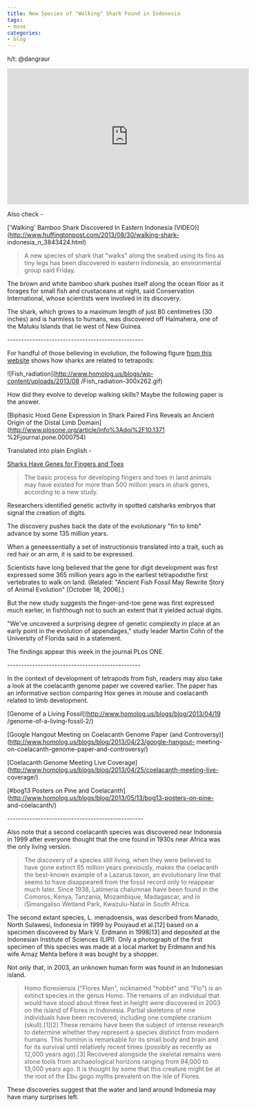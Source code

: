 ```yaml
---
title: New Species of "Walking" Shark Found in Indonesia
tags:
- move
categories:
- blog
---
```

h/t: @dangraur
<!--more-->

<iframe width="560" height="315" src="http://www.youtube.com/embed/HXEfud1c-do" frameborder="0"> </iframe>

Also check -

['Walking' Bamboo Shark Discovered In Eastern Indonesia
(VIDEO)](http://www.huffingtonpost.com/2013/08/30/walking-shark-
indonesia_n_3843424.html)

> A new species of shark that "walks" along the seabed using its fins as tiny
legs has been discovered in eastern Indonesia, an environmental group said
Friday.

The brown and white bamboo shark pushes itself along the ocean floor as it
forages for small fish and crustaceans at night, said Conservation
International, whose scientists were involved in its discovery.

The shark, which grows to a maximum length of just 80 centimetres (30 inches)
and is harmless to humans, was discovered off Halmahera, one of the Maluku
Islands that lie west of New Guinea.

\-------------------------------------------------

For handful of those believing in evolution, the following figure [from this
website](http://www.mun.ca/biology/scarr/Phylogeny_of_Fish.htm) shows how
sharks are related to tetrapods:

![Fish_radiation](http://www.homolog.us/blogs/wp-content/uploads/2013/08
/Fish_radiation-300x262.gif)

How did they evolve to develop walking skills? Maybe the following paper is
the answer.

[Biphasic Hoxd Gene Expression in Shark Paired Fins Reveals an Ancient Origin
of the Distal Limb Domain](http://www.plosone.org/article/info%3Adoi%2F10.1371
%2Fjournal.pone.0000754)

Translated into plain English -

[Sharks Have Genes for Fingers and
Toes](http://news.nationalgeographic.com/news/2007/08/070815-shark-gene.html)

> The basic process for developing fingers and toes in land animals may have
existed for more than 500 million years in shark genes, according to a new
study.

Researchers identified genetic activity in spotted catsharks embryos that
signal the creation of digits.

The discovery pushes back the date of the evolutionary "fin to limb" advance
by some 135 million years.

When a geneessentially a set of instructionsis translated into a trait, such
as red hair or an arm, it is said to be expressed.

Scientists have long believed that the gene for digit development was first
expressed some 365 million years ago in the earliest tetrapodsthe first
vertebrates to walk on land. (Related: "Ancient Fish Fossil May Rewrite Story
of Animal Evolution" [October 18, 2006].)

But the new study suggests the finger-and-toe gene was first expressed much
earlier, in fishthough not to such an extent that it yielded actual digits.

"We've uncovered a surprising degree of genetic complexity in place at an
early point in the evolution of appendages," study leader Martin Cohn of the
University of Florida said in a statement.

The findings appear this week in the journal PLos ONE.

\------------------------------------------------

In the context of development of tetrapods from fish, readers may also take a
look at the coelacanth genome paper we covered earlier. The paper has an
informative section comparing Hox genes in mouse and coelacanth related to
limb development.

[Genome of a Living Fossil](http://www.homolog.us/blogs/blog/2013/04/19
/genome-of-a-living-fossil-2/)

[Google Hangout Meeting on Coelacanth Genome Paper (and
Controversy)](http://www.homolog.us/blogs/blog/2013/04/23/google-hangout-
meeting-on-coelacanth-genome-paper-and-controversy/)

[Coelacanth Genome Meeting Live
Coverage](http://www.homolog.us/blogs/blog/2013/04/25/coelacanth-meeting-live-
coverage/)

[#bog13 Posters on Pine and
Coelacanth](http://www.homolog.us/blogs/blog/2013/05/13/bog13-posters-on-pine-
and-coelacanth/)

\-------------------------------------------------

Also note that a second coelacanth species was discovered near Indonesia in
1999 after everyone thought that the one found in 1930s near Africa was the
only living version.

> The discovery of a species still living, when they were believed to have
gone extinct 65 million years previously, makes the coelacanth the best-known
example of a Lazarus taxon, an evolutionary line that seems to have
disappeared from the fossil record only to reappear much later. Since 1938,
Latimeria chalumnae have been found in the Comoros, Kenya, Tanzania,
Mozambique, Madagascar, and in iSimangaliso Wetland Park, Kwazulu-Natal in
South Africa.

The second extant species, L. menadoensis, was described from Manado, North
Sulawesi, Indonesia in 1999 by Pouyaud et al.[12] based on a specimen
discovered by Mark V. Erdmann in 1998[13] and deposited at the Indonesian
Institute of Sciences (LIPI). Only a photograph of the first specimen of this
species was made at a local market by Erdmann and his wife Arnaz Mehta before
it was bought by a shopper.

Not only that, in 2003, an unknown human form was found in an Indonesian
island.

> Homo floresiensis ("Flores Man", nicknamed "hobbit" and "Flo") is an extinct
species in the genus Homo. The remains of an individual that would have stood
about three feet in height were discovered in 2003 on the island of Flores in
Indonesia. Partial skeletons of nine individuals have been recovered,
including one complete cranium (skull).[1][2] These remains have been the
subject of intense research to determine whether they represent a species
distinct from modern humans. This hominin is remarkable for its small body and
brain and for its survival until relatively recent times (possibly as recently
as 12,000 years ago).[3] Recovered alongside the skeletal remains were stone
tools from archaeological horizons ranging from 94,000 to 13,000 years ago. It
is thought by some that this creature might be at the root of the Ebu gogo
myths prevalent on the isle of Flores.

These discoveries suggest that the water and land around Indonesia may have
many surprises left.

